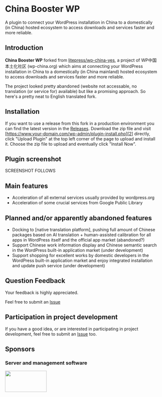 # China Booster WP
A plugin to connect your WordPress installation in China to a domestically (in China) hosted ecosystem to access downloads and services faster and more reliable.

## Introduction
**China Booster WP** forked from [litepress/wp-china-yes](https://github.com/litepress/wp-china-yes), a project of WP中国本土化社区 (wp-china.org) which aims at connecting your WordPress installation in China to a domestically (in China mainland) hosted ecosystem to access downloads and services faster and more reliable.

The project looked pretty abandoned (website not accessable, no translation (or service for) available) but like a promising approach. So here's a pretty neat to English translated fork.

## Installation

If you want to use a release from this fork in a production environment you can find the latest version in the [Releases][1]. Download the zip file and visit [https://www.your-domain.com/wp-admin/plugin-install.php][2] directly, click "Upload Plugin" at the top left corner of the page to upload and install it. Choose the zip file to upload and eventually click "Install Now".

## Plugin screenshot
SCREENSHOT FOLLOWS

## Main features
 - Acceleration of all external services usually provided by wordpress.org
 - Acceleration of some crucial services from Google Public Library

## Planned and/or apparently abandoned features
 - Docking to [native translation platform], pushing full amount of Chinese packages based on AI translation + human-assisted calibration for all apps in WordPress itself and the official app market (abandoned?)
 - Support Chinese work information display and Chinese semantic search in the WordPress built-in application market (under development)
 - Support shopping for excellent works by domestic developers in the WordPress built-in application market and enjoy integrated installation and update push service (under development)

## Question Feedback
Your feedback is highly appreciated.

Feel free to submit an [Issue][3]

## Participation in project development
If you have a good idea, or are interested in participating in project development, feel free to submit an [Issue][3] too.

## Sponsors
### Server and management software
<img src="https://litepress.cn/wp-content/uploads/2020/08/又拍云_logo5-300x153.png" width="137" height="70" alt="" class="wp-image-764 alignnone size-medium" srcset="https://litepress.cn/wp-content/uploads/2020/08/又拍云_logo5-300x153.png 300w, https://litepress.cn/wp-content/uploads/2020/08/又拍云_logo5-300x153.png 480w, https://litepress.cn/wp-content/uploads/2020/08/又拍云_logo5-300x153.png 594w" sizes= "(max-width: 137px) 100vw, 137px">


[1]: https://github.com/jagottsicher/china-booster-wp/releases

[2]: https://www.your-domain.com/wp-admin/plugin-install.php

[3]: https://github.com/jagottsicher/china-booster-wp/issues
